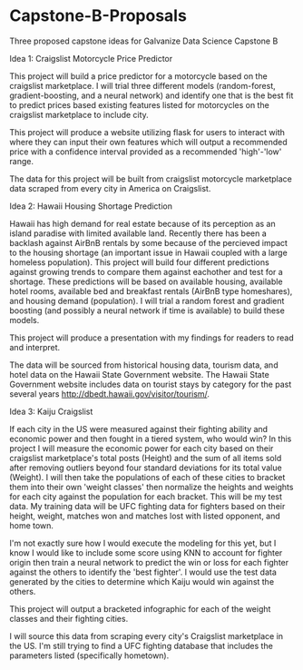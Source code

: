 # Capstone-B-Proposals
Three proposed capstone ideas for Galvanize Data Science Capstone B

Idea 1: Craigslist Motorcycle Price Predictor

This project will build a price predictor for a motorcycle based on the craigslist marketplace. I will trial three different models (random-forest, gradient-boosting, and a neural network) and identify one that is the best fit to predict prices based existing features listed for motorcycles on the craigslist marketplace to include city. 

This project will produce a website utilizing flask for users to interact with where they can input their own features which will output a recommended price with a confidence interval provided as a recommended 'high'-'low' range. 

The data for this project will be built from craigslist motorcycle marketplace data scraped from every city in America on Craigslist.

Idea 2: Hawaii Housing Shortage Prediction

Hawaii has high demand for real estate because of its perception as an island paradise with limited available land. Recently there has been a backlash against AirBnB rentals by some because of the percieved impact to the housing shortage (an important issue in Hawaii coupled with a large homeless population). This project will build four different predictions against growing trends to compare them against eachother and test for a shortage. These predictions will be based on available housing, available hotel rooms, available bed and breakfast rentals (AirBnB type homeshares), and housing demand (population). I will trial a random forest and gradient boosting (and possibly a neural network if time is available) to build these models.

This project will produce a presentation with my findings for readers to read and interpret.

The data will be sourced from historical housing data, tourism data, and hotel data on the Hawaii State Government website. The Hawaii State Government website includes data on tourist stays by category for the past several years http://dbedt.hawaii.gov/visitor/tourism/. 

Idea 3: Kaiju Craigslist

If each city in the US were measured against their fighting ability and economic power and then fought in a tiered system, who would win? In this project I will measure the economic power for each city based on their craigslist marketplace's total posts (Height) and the sum of all items sold after removing outliers beyond four standard deviations for its total value (Weight). I will then take the populations of each of these cities to bracket them into their own 'weight classes' then normalize the heights and weights for each city against the population for each bracket. This will be my test data. My training data will be UFC fighting data for fighters based on their height, weight, matches won and matches lost with listed opponent, and home town.

I'm not exactly sure how I would execute the modeling for this yet, but I know I would like to include some score using KNN to account for fighter origin then train a neural network to predict the win or loss for each fighter against the others to identify the 'best fighter'. I would use the test data generated by the cities to determine which Kaiju would win against the others.

This project will output a bracketed infographic for each of the weight classes and their fighting cities.

I will source this data from scraping every city's Craigslist marketplace in the US. I'm still trying to find a UFC fighting database that includes the parameters listed (specifically hometown).
